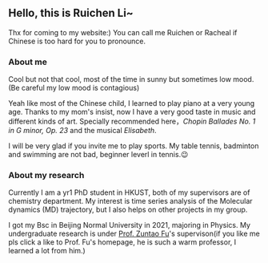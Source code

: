 ## Hello, this is Ruichen Li~

Thx for coming to my website:) You can call me Ruichen or Racheal if Chinese is too hard for you to pronounce.

### About me

Cool but not that cool, most of the time in sunny but sometimes low mood. (Be careful my low mood is contagious)

Yeah like most of the Chinese child, I learned to play piano at a very young age. Thanks to my mom's insist, now I have a very good taste in music and different kinds of art. Specially recommended here，*Chopin Ballades No. 1 in G minor, Op. 23* and the musical *Elisabeth*.

I will be very glad if you invite me to play sports. My table tennis, badminton and swimming are not bad, beginner leverl in tennis.:wink:

### About my research

Currently I am a yr1 PhD student in HKUST, both of my supervisors are of chemistry department. My interest is time series analysis of the Molecular dynamics (MD) trajectory, but I also helps on other projects in my group.

I got my Bsc in Beijing Normal University in 2021, majoring in Physics. My undergraduate research is under [Prof. Zuntao Fu](http://faculty.pku.edu.cn/fuzuntao/en/index.htm)'s supervison(if you like me pls click a like to Prof. Fu's homepage, he is such a warm professor, I learned a lot from him.)


